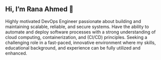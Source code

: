 Hi, I’m Rana Ahmed 👋 
-----------------------------------------------------------------------
Highly motivated DevOps Engineer passionate about building and maintaining scalable, reliable,
and secure systems. Have the ability to automate and deploy software processes with a strong
understanding of cloud computing, containerization, and (CI/CD) principles. Seeking a challenging
role in a fast-paced, innovative environment where my skills, educational background, and
experience can be fully utilized and enhanced.

